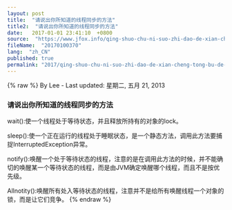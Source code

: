 ```yaml
---
layout: post
title:  "请说出你所知道的线程同步的方法"
title2:  "请说出你所知道的线程同步的方法"
date:   2017-01-01 23:41:10  +0800
source:  "https://www.jfox.info/qing-shuo-chu-ni-suo-zhi-dao-de-xian-cheng-tong-bu-de-fang-fa.html"
fileName:  "20170100370"
lang:  "zh_CN"
published: true
permalink: "2017/qing-shuo-chu-ni-suo-zhi-dao-de-xian-cheng-tong-bu-de-fang-fa.html"
---
```

{% raw %}
By Lee - Last updated: 星期二, 五月 21, 2013

###  请说出你所知道的线程同步的方法

wait():使一个线程处于等待状态，并且释放所持有的对象的lock。

sleep():使一个正在运行的线程处于睡眠状态，是一个静态方法，调用此方法要捕捉InterruptedException异常。

notify():唤醒一个处于等待状态的线程，注意的是在调用此方法的时候，并不能确切的唤醒某一个等待状态的线程，而是由JVM确定唤醒哪个线程，而且不是按优先级。

Allnotity():唤醒所有处入等待状态的线程，注意并不是给所有唤醒线程一个对象的锁，而是让它们竞争。
{% endraw %}
